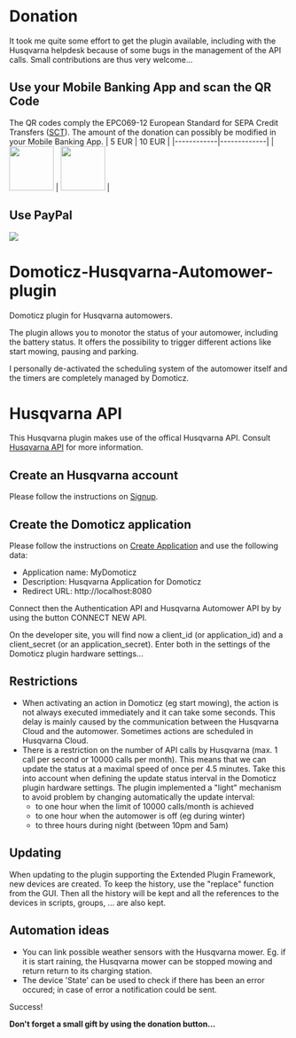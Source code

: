 # Donation
It took me quite some effort to get the plugin available, including with the Husqvarna helpdesk because of some bugs in the management of the API calls.
Small contributions are thus very welcome...

## Use your Mobile Banking App and scan the QR Code
The QR codes comply the EPC069-12 European Standard for SEPA Credit Transfers ([SCT](https://www.europeanpaymentscouncil.eu/sites/default/files/KB/files/EPC069-12%20v2.1%20Quick%20Response%20Code%20-%20Guidelines%20to%20Enable%20the%20Data%20Capture%20for%20the%20Initiation%20of%20a%20SCT.pdf)). The amount of the donation can possibly be modified in your Mobile Banking App.
| 5 EUR      | 10 EUR      |
|------------|-------------|
| <img src="https://user-images.githubusercontent.com/16196363/110995648-000cff80-837b-11eb-83a7-7a8c0e0f6996.png" width="80" height="80"> | <img src="https://user-images.githubusercontent.com/16196363/110995669-08fdd100-837b-11eb-98f9-aa32446b5b28.png" width="80" height="80"> |

## Use PayPal
[![](https://www.paypalobjects.com/en_US/BE/i/btn/btn_donateCC_LG.gif)](https://www.paypal.com/cgi-bin/webscr?cmd=_s-xclick&hosted_button_id=AT4L7ST55JR4A) 

# Domoticz-Husqvarna-Automower-plugin
Domoticz plugin for Husqvarna automowers.

The plugin allows you to monotor the status of your automower, including the battery status. It offers the possibility to trigger different actions like start mowing, pausing and parking.

I personally de-activated the scheduling system of the automower itself and the timers are completely managed by Domoticz.

# Husqvarna API
This Husqvarna plugin makes use of the offical Husqvarna API. Consult [Husqvarna API](https://developer.husqvarnagroup.cloud/docs/get-started) for more information.

## Create an Husqvarna account
Please follow the instructions on [Signup](https://developer.husqvarnagroup.cloud/docs/get-started#1sign-up-and-create-account).

## Create the Domoticz application
Please follow the instructions on [Create Application](https://developer.husqvarnagroup.cloud/docs/get-started#2create-application) and use the following data:
* Application name: MyDomoticz
* Description: Husqvarna Application for Domoticz
* Redirect URL: http://localhost:8080

Connect then the Authentication API and Husqvarna Automower API by by using the button CONNECT NEW API.

On the developer site, you will find now a client_id (or application_id) and a client_secret (or an application_secret). Enter both in the settings of the Domoticz plugin hardware settings...

## Restrictions
* When activating an action in Domoticz (eg start mowing), the action is not always executed immediately and it can take some seconds. This delay is mainly caused by the communication between the Husqvarna Cloud and the automower. Sometimes actions are scheduled in Husqvarna Cloud.
* There is a restriction on the number of API calls by Husqvarna (max. 1 call per second or 10000 calls per month). This means that we can update the status at a maximal speed of once per 4.5 minutes. Take this into account when defining the update status interval in the Domoticz plugin hardware settings. The plugin implemented a "light" mechanism to avoid problem by changing automatically the update interval:
  * to one hour when the limit of 10000 calls/month is achieved
  * to one hour when the automower is off (eg during winter)
  * to three hours during night (between 10pm and 5am)

## Updating
When updating to the plugin supporting the Extended Plugin Framework, new devices are created. To keep the history, use the "replace" function from the GUI. Then all the history will be kept and all the references to the devices in scripts, groups, ... are also kept.

## Automation ideas
* You can link possible weather sensors with the Husqvarna mower. Eg. if it is start raining, the Husqvarna mower can be stopped mowing and return return to its charging station.
* The device 'State' can be used to check if there has been an error occured; in case of error a notification could be sent.

Success!

**Don't forget a small gift by using the donation button...**

